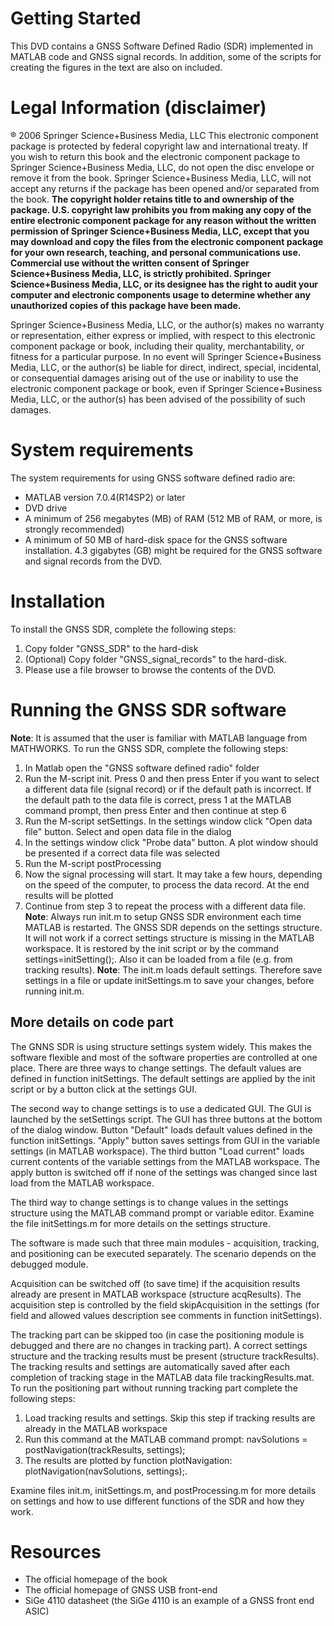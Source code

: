 
 	
# Getting Started

This DVD contains a GNSS Software Defined Radio (SDR) implemented in MATLAB code and GNSS signal records. In addition, some of the scripts for creating the figures in the text are also on included.

# Legal Information (disclaimer)

® 2006 Springer Science+Business Media, LLC This electronic component package is protected by federal copyright law and international treaty. If you wish to return this book and the electronic component package to Springer Science+Business Media, LLC, do not open the disc envelope or remove it from the book. Springer Science+Business Media, LLC, will not accept any returns if the package has been opened and/or separated from the book. **The copyright holder retains title to and ownership of the package. U.S. copyright law prohibits you from making any copy of the entire electronic component package for any reason without the written permission of Springer Science+Business Media, LLC, except that you may download and copy the files from the electronic component package for your own research, teaching, and personal communications use. Commercial use without the written consent of Springer Science+Business Media, LLC, is strictly prohibited. Springer Science+Business Media, LLC, or its designee has the right to audit your computer and electronic components usage to determine whether any unauthorized copies of this package have been made.**

Springer Science+Business Media, LLC, or the author(s) makes no warranty or representation, either express or implied, with respect to this electronic component package or book, including their quality, merchantability, or fitness for a particular purpose. In no event will Springer Science+Business Media, LLC, or the author(s) be liable for direct, indirect, special, incidental, or consequential damages arising out of the use or inability to use the electronic component package or book, even if Springer Science+Business Media, LLC, or the author(s) has been advised of the possibility of such damages.

# System requirements

The system requirements for using GNSS software defined radio are:
* MATLAB version 7.0.4(R14SP2) or later
* DVD drive
* A minimum of 256 megabytes (MB) of RAM (512 MB of RAM, or more, is strongly recommended)
* A minimum of 50 MB of hard-disk space for the GNSS software installation. 4.3 gigabytes (GB) might be required for the GNSS software and signal records from the DVD.

# Installation

To install the GNSS SDR, complete the following steps:
1. Copy folder "GNSS_SDR" to the hard-disk
2. (Optional) Copy folder "GNSS_signal_records" to the hard-disk.
3. Please use a file browser to browse the contents of the DVD.

# Running the GNSS SDR software

**Note**:	It is assumed that the user is familiar with MATLAB language from MATHWORKS.
To run the GNSS SDR, complete the following steps:

1. In Matlab open the "GNSS software defined radio" folder
2. Run the M-script init. Press 0 and then press Enter if you want to select a different data file (signal record) or if the default path is incorrect. If the default path to the data file is correct, press 1 at the MATLAB command prompt, then press Enter and then continue at step 6
3. Run the M-script setSettings. In the settings window click "Open data file" button. Select and open data file in the dialog
4. In the settings window click "Probe data" button. A plot window should be presented if a correct data file was selected
5. Run the M-script postProcessing
6. Now the signal processing will start. It may take a few hours, depending on the speed of the computer, to process the data record. At the end results will be plotted
7. Continue from step 3 to repeat the process with a different data file.
**Note**:	Always run init.m to setup GNSS SDR environment each time MATLAB is restarted. The GNSS SDR depends on the settings structure. It will not work if a correct settings structure is missing in the MATLAB workspace. It is restored by the init script or by the command settings=initSetting();. Also it can be loaded from a file (e.g. from tracking results).
**Note**:	The init.m loads default settings. Therefore save settings in a file or update initSettings.m to save your changes, before running init.m.

## More details on code part

The GNNS SDR is using structure settings system widely. This makes the software flexible and most of the software properties are controlled at one place. There are three ways to change settings. The default values are defined in function initSettings. The default settings are applied by the init script or by a button click at the settings GUI.

The second way to change settings is to use a dedicated GUI. The GUI is launched by the setSettings script. The GUI has three buttons at the bottom of the dialog window. Button "Default" loads default values defined in the function initSettings. "Apply" button saves settings from GUI in the variable settings (in MATLAB workspace). The third button "Load current" loads current contents of the variable settings from the MATLAB workspace. The apply button is switched off if none of the settings was changed since last load from the MATLAB workspace.

The third way to change settings is to change values in the settings structure using the MATLAB command prompt or variable editor. Examine the file initSettings.m for more details on the settings structure.

The software is made such that three main modules - acquisition, tracking, and positioning can be executed separately. The scenario depends on the debugged module.

Acquisition can be switched off (to save time) if the acquisition results already are present in MATLAB workspace (structure acqResults). The acquisition step is controlled by the field skipAcquisition in the settings (for field and allowed values description see comments in function initSettings).

The tracking part can be skipped too (in case the positioning module is debugged and there are no changes in tracking part). A correct settings structure and the tracking results must be present (structure trackResults). The tracking results and settings are automatically saved after each completion of tracking stage in the MATLAB data file trackingResults.mat. To run the positioning part without running tracking part complete the following steps:

1. Load tracking results and settings. Skip this step if tracking results are already in the MATLAB workspace
2. Run this command at the MATLAB command prompt: navSolutions = postNavigation(trackResults, settings);
3. The results are plotted by function plotNavigation: plotNavigation(navSolutions, settings);.

Examine files init.m, initSettings.m, and postProcessing.m for more details on settings and how to use different functions of the SDR and how they work.

# Resources

* The official homepage of the book
* The official homepage of GNSS USB front-end
* SiGe 4110 datasheet (the SiGe 4110 is an example of a GNSS front end ASIC)
 
